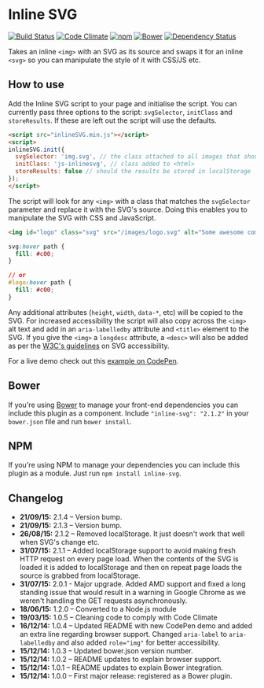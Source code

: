 # Inline SVG

[![Build Status](https://travis-ci.org/jonnyhaynes/inline-svg.svg?branch=master)](https://travis-ci.org/jonnyhaynes/inline-svg) [![Code Climate](https://codeclimate.com/github/jonnyhaynes/inline-svg/badges/gpa.svg)](https://codeclimate.com/github/jonnyhaynes/inline-svg) [![npm](https://img.shields.io/npm/v/inline-svg.svg)](https://www.npmjs.com/package/inline-svg) [![Bower](https://img.shields.io/bower/v/inline-svg.svg)](https://github.com/jonnyhaynes/inline-svg) [![Dependency Status](https://david-dm.org/jonnyhaynes/inline-svg.svg)](https://david-dm.org/jonnyhaynes/inline-svg)

Takes an inline `<img>` with an SVG as its source and swaps it for an inline `<svg>` so you can manipulate the style of it with CSS/JS etc.

## How to use

Add the Inline SVG script to your page and initialise the script. You can currently pass three options to the script: `svgSelector`, `initClass` and `storeResults`. If these are left out the script will use the defaults.

```html
<script src="inlineSVG.min.js"></script>
<script>
inlineSVG.init({
  svgSelector: 'img.svg', // the class attached to all images that should be inlined
  initClass: 'js-inlinesvg', // class added to <html>
  storeResults: false // should the results be stored in localStorage
});
</script>
```

The script will look for any `<img>` with a class that matches the `svgSelector` parameter and replace it with the SVG's source. Doing this enables you to manipulate the SVG with CSS and JavaScript. 

```html
<img id="logo" class="svg" src="/images/logo.svg" alt="Some awesome company" />
```

```css
svg:hover path {
  fill: #c00;
}

// or
#logo:hover path {
  fill: #c00;
}
```

Any additional attributes (`height`, `width`, `data-*`, etc) will be copied to the SVG. For increased accessibility the script will also copy across the `<img>` alt text and add in an `aria-labelledby` attribute and `<title>` element to the SVG. If you give the `<img>` a `longdesc` attribute, a `<desc>` will also be added as per the [W3C's guidelines](http://www.w3.org/TR/SVG-access/) on SVG accessibility.

For a live demo check out this [example on CodePen](http://codepen.io/jonnyhaynes/pen/VYqroO).

## Bower

If you're using [Bower](http://bower.io) to manage your front-end dependencies you can include this plugin as a component. Include `"inline-svg": "2.1.2"` in your `bower.json` file and run `bower install`.

## NPM
If you're using NPM to manage your dependencies you can include this plugin as a module. Just run `npm install inline-svg`.

## Changelog

- **21/09/15:** 2.1.4 – Version bump.
- **21/09/15:** 2.1.3 – Version bump.
- **26/08/15:** 2.1.2 – Removed localStorage. It just doesn't work that well when SVG's change etc.
- **31/07/15:** 2.1.1 – Added localStorage support to avoid making fresh HTTP request on every page load. When the contents of the SVG is loaded it is added to localStorage and then on repeat page loads the source is grabbed from localStorage.
- **31/07/15:** 2.0.1 - Major upgrade. Added AMD support and fixed a long standing issue that would result in a warning in Google Chrome as we weren't handling the GET requests asynchronously. 
- **18/06/15:** 1.2.0 – Converted to a Node.js module
- **19/03/15:** 1.0.5 – Cleaning code to comply with Code Climate
- **16/12/14:** 1.0.4 – Updated README with new CodePen demo and added an extra line regarding browser support. Changed `aria-label` to `aria-labelledby` and also added `role="img"` for better accessibility.
- **15/12/14:** 1.0.3 – Updated bower.json version number.
- **15/12/14:** 1.0.2 – README updates to explain browser support.
- **15/12/14:** 1.0.1 – README updates to explain Bower integration.
- **15/12/14:** 1.0.0 – First major release: registered as a Bower plugin.
